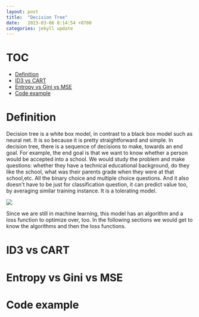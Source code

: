 ```yaml
---
layout: post
title:  "Decision Tree"
date:   2023-03-06 8:14:54 +0700
categories: jekyll update
---
```


# TOC
- [Definition](#define)
- [ID3 vs CART](#algo)
- [Entropy vs Gini vs MSE](#loss)
- [Code example](#code)

# Definition <a name="define"></a>
Decision tree is a white box model, in contrast to a black box model such as neural net. It is so because it is pretty straightforward and simple. In decision tree, there is a sequence of decisions to make, towards an end goal. For example, the end goal is that we want to know whether a person would be accepted into a school. We would study the problem and make questions: whether they have a technical educational background, do they like the school, what was their parents grade when they were at that school,etc. All the binary choice and multiple choice questions. And it also doesn't have to be just for classification question, it can predict value too, by averaging similar training instance. It is a tolerating model.

<img src='https://drive.google.com/file/d/1aByguJakr50-RnyQeg9l5lIv7BD9S7IQ/view?usp=sharing'>


Since we are still in machine learning, this model has an algorithm and a loss function to optimize over, too. In the following sections we would get to know the algorithms and then the loss functions.

# ID3 vs CART <a name="algo"></a>


# Entropy vs Gini vs MSE <a name="loss"></a>


# Code example <a name="code"></a>




